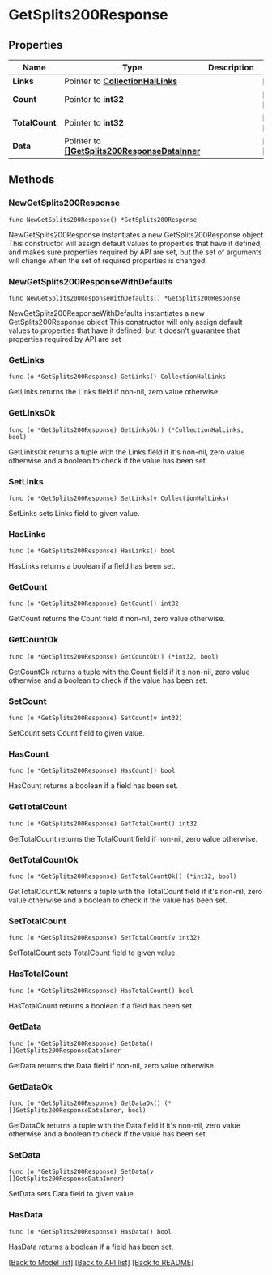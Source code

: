 # GetSplits200Response

## Properties

Name | Type | Description | Notes
------------ | ------------- | ------------- | -------------
**Links** | Pointer to [**CollectionHalLinks**](CollectionHalLinks.md) |  | [optional] 
**Count** | Pointer to **int32** |  | [optional] [readonly] 
**TotalCount** | Pointer to **int32** |  | [optional] [readonly] 
**Data** | Pointer to [**[]GetSplits200ResponseDataInner**](GetSplits200ResponseDataInner.md) |  | [optional] [readonly] 

## Methods

### NewGetSplits200Response

`func NewGetSplits200Response() *GetSplits200Response`

NewGetSplits200Response instantiates a new GetSplits200Response object
This constructor will assign default values to properties that have it defined,
and makes sure properties required by API are set, but the set of arguments
will change when the set of required properties is changed

### NewGetSplits200ResponseWithDefaults

`func NewGetSplits200ResponseWithDefaults() *GetSplits200Response`

NewGetSplits200ResponseWithDefaults instantiates a new GetSplits200Response object
This constructor will only assign default values to properties that have it defined,
but it doesn't guarantee that properties required by API are set

### GetLinks

`func (o *GetSplits200Response) GetLinks() CollectionHalLinks`

GetLinks returns the Links field if non-nil, zero value otherwise.

### GetLinksOk

`func (o *GetSplits200Response) GetLinksOk() (*CollectionHalLinks, bool)`

GetLinksOk returns a tuple with the Links field if it's non-nil, zero value otherwise
and a boolean to check if the value has been set.

### SetLinks

`func (o *GetSplits200Response) SetLinks(v CollectionHalLinks)`

SetLinks sets Links field to given value.

### HasLinks

`func (o *GetSplits200Response) HasLinks() bool`

HasLinks returns a boolean if a field has been set.

### GetCount

`func (o *GetSplits200Response) GetCount() int32`

GetCount returns the Count field if non-nil, zero value otherwise.

### GetCountOk

`func (o *GetSplits200Response) GetCountOk() (*int32, bool)`

GetCountOk returns a tuple with the Count field if it's non-nil, zero value otherwise
and a boolean to check if the value has been set.

### SetCount

`func (o *GetSplits200Response) SetCount(v int32)`

SetCount sets Count field to given value.

### HasCount

`func (o *GetSplits200Response) HasCount() bool`

HasCount returns a boolean if a field has been set.

### GetTotalCount

`func (o *GetSplits200Response) GetTotalCount() int32`

GetTotalCount returns the TotalCount field if non-nil, zero value otherwise.

### GetTotalCountOk

`func (o *GetSplits200Response) GetTotalCountOk() (*int32, bool)`

GetTotalCountOk returns a tuple with the TotalCount field if it's non-nil, zero value otherwise
and a boolean to check if the value has been set.

### SetTotalCount

`func (o *GetSplits200Response) SetTotalCount(v int32)`

SetTotalCount sets TotalCount field to given value.

### HasTotalCount

`func (o *GetSplits200Response) HasTotalCount() bool`

HasTotalCount returns a boolean if a field has been set.

### GetData

`func (o *GetSplits200Response) GetData() []GetSplits200ResponseDataInner`

GetData returns the Data field if non-nil, zero value otherwise.

### GetDataOk

`func (o *GetSplits200Response) GetDataOk() (*[]GetSplits200ResponseDataInner, bool)`

GetDataOk returns a tuple with the Data field if it's non-nil, zero value otherwise
and a boolean to check if the value has been set.

### SetData

`func (o *GetSplits200Response) SetData(v []GetSplits200ResponseDataInner)`

SetData sets Data field to given value.

### HasData

`func (o *GetSplits200Response) HasData() bool`

HasData returns a boolean if a field has been set.


[[Back to Model list]](../README.md#documentation-for-models) [[Back to API list]](../README.md#documentation-for-api-endpoints) [[Back to README]](../README.md)


